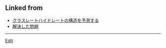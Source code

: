 ## Linked from

* [クラスレートハイドレートの構造を予測する](クラスレートハイドレートの構造を予測する.md)
* [解決した問題](解決した問題.md)


----
[Edit](https://github.com/vitroid/vitroid.github.io/edit/master/MD/ハイドレート.md)
